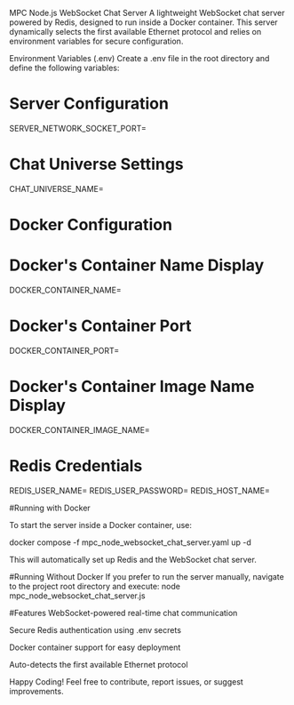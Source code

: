 MPC Node.js WebSocket Chat Server
A lightweight WebSocket chat server powered by Redis, designed to run inside a Docker container. This server dynamically selects the first available Ethernet protocol and relies on environment variables for secure configuration.

Environment Variables (.env)
Create a .env file in the root directory and define the following variables:

# Server Configuration
SERVER_NETWORK_SOCKET_PORT=

# Chat Universe Settings
CHAT_UNIVERSE_NAME=

# Docker Configuration
# Docker's Container Name Display
DOCKER_CONTAINER_NAME=
# Docker's Container Port
DOCKER_CONTAINER_PORT=
# Docker's Container Image Name Display
DOCKER_CONTAINER_IMAGE_NAME=

# Redis Credentials
REDIS_USER_NAME=
REDIS_USER_PASSWORD=
REDIS_HOST_NAME=

#Running with Docker

To start the server inside a Docker container, use:

docker compose -f mpc_node_websocket_chat_server.yaml up -d

This will automatically set up Redis and the WebSocket chat server.

#Running Without Docker
If you prefer to run the server manually, navigate to the project root directory and execute:
node mpc_node_websocket_chat_server.js

#Features
WebSocket-powered real-time chat communication

Secure Redis authentication using .env secrets

Docker container support for easy deployment

Auto-detects the first available Ethernet protocol

Happy Coding!
Feel free to contribute, report issues, or suggest improvements.